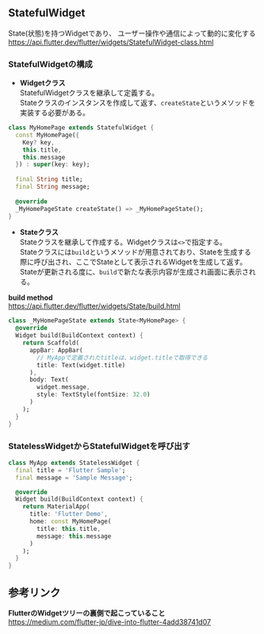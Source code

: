 ## StatefulWidget
State(状態)を持つWidgetであり、 ユーザー操作や通信によって動的に変化する  
https://api.flutter.dev/flutter/widgets/StatefulWidget-class.html

### StatefulWidgetの構成 
- **Widgetクラス**    
StatefulWidgetクラスを継承して定義する。  
Stateクラスのインスタンスを作成して返す、`createState`というメソッドを実装する必要がある。  

```Dart
class MyHomePage extends StatefulWidget {
  const MyHomePage({
    Key? key,
    this.title,
    this.message
  }) : super(key: key);
  
  final String title;
  final String message; 
  
  @override
  _MyHomePageState createState() => _MyHomePageState();
}
```

- **Stateクラス**  
Stateクラスを継承して作成する。Widgetクラスは`<>`で指定する。    
Stateクラスには`build`というメソッドが用意されており、Stateを生成する際に呼び出され、ここでStateとして表示されるWidgetを生成して返す。   
Stateが更新される度に、`build`で新たな表示内容が生成され画面に表示される。

**build method**  
https://api.flutter.dev/flutter/widgets/State/build.html
```Dart
class _MyHomePageState extends State<MyHomePage> {
  @override
  Widget build(BuildContext context) {
    return Scaffold(
      appBar: AppBar(
        // MyAppで定義されたtitleは、widget.titleで取得できる
        title: Text(widget.title)
      ),
      body: Text(
        widget.message,
        style: TextStyle(fontSize: 32.0)
      ) 
    );
  }
}
```

### StatelessWidgetからStatefulWidgetを呼び出す
```Dart
class MyApp extends StatelessWidget {
  final title = 'Flutter Sample';
  final message = 'Sample Message';

  @override
  Widget build(BuildContext context) {
    return MaterialApp(
      title: 'Flutter Demo',
      home: const MyHomePage(
        title: this.title,
        message: this.message
      ) 
    );
  }
}
```

## 参考リンク  
**FlutterのWidgetツリーの裏側で起こっていること**  
https://medium.com/flutter-jp/dive-into-flutter-4add38741d07
